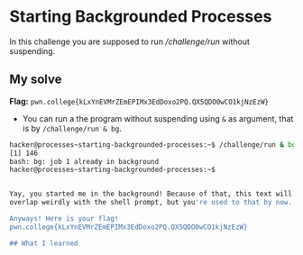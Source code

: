 # Starting Backgrounded Processes
In this challenge you are supposed to run */challenge/run* without suspending.

## My solve
**Flag:** `pwn.college{kLxYnEVMrZEmEPIMx3EdDoxo2PQ.QX5QDO0wCO1kjNzEzW}`

- You can run a the program without suspending using `&` as argument, that is by `/challenge/run & bg`.
```bash
hacker@processes~starting-backgrounded-processes:~$ /challenge/run & bg
[1] 146
bash: bg: job 1 already in background
hacker@processes~starting-backgrounded-processes:~$ 


Yay, you started me in the background! Because of that, this text will probably 
overlap weirdly with the shell prompt, but you're used to that by now...

Anyways! Here is your flag!
pwn.college{kLxYnEVMrZEmEPIMx3EdDoxo2PQ.QX5QDO0wCO1kjNzEzW}

## What I learned 
